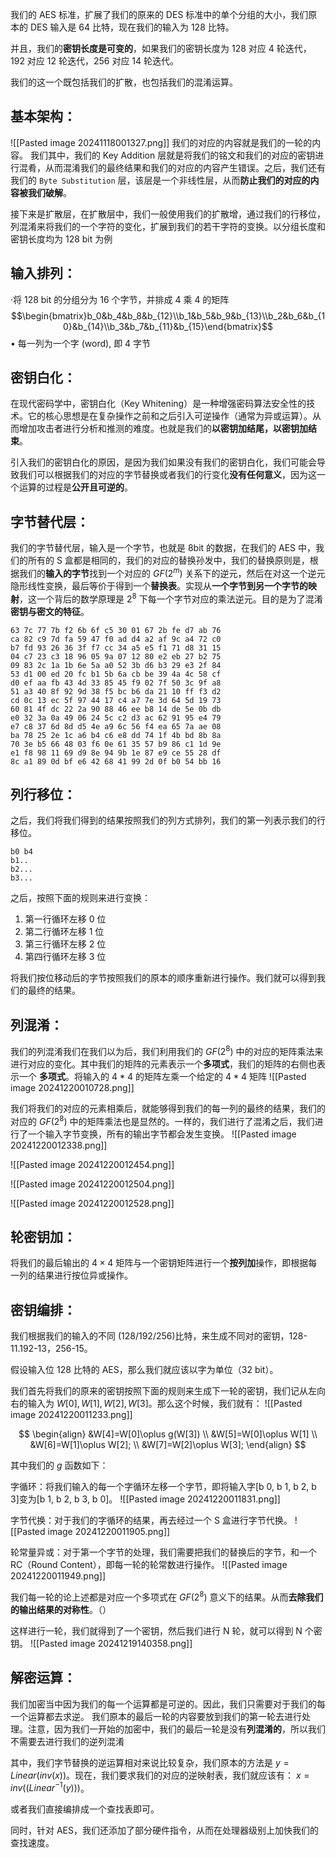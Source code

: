 我们的 AES 标准，扩展了我们的原来的 DES 标准中的单个分组的大小，我们原本的 DES 输入是 64 比特，现在我们的输入为 128 比特。

并且，我们的**密钥长度是可变的**，如果我们的密钥长度为 128 对应 4 轮迭代，192 对应 12 轮迭代，256 对应 14 轮迭代。

我们的这一个既包括我们的扩散，也包括我们的混淆运算。
## 基本架构：
![[Pasted image 20241118001327.png]]
我们的对应的内容就是我们的一轮的内容。
我们其中，我们的 Key Addition 层就是将我们的铭文和我们的对应的密钥进行混肴，从而混淆我们的最终结果和我们的对应的内容产生错误。之后，我们还有我们的 `Byte Substitution` 层，该层是一个非线性层，从而**防止我们的对应的内容被我们破解**。

接下来是扩散层，在扩散层中，我们一般使用我们的扩散增，通过我们的行移位，列混淆来将我们的一个字符的变化，扩展到我们的若干字符的变换。以分组长度和密钥长度均为 128 bit 为例

## 输入排列：
·将 128 bit 的分组分为 16 个字节，并排成 4 乘 4 的矩阵
$$\begin{bmatrix}b_0&b_4&b_8&b_{12}\\b_1&b_5&b_9&b_{13}\\b_2&b_6&b_{10}&b_{14}\\b_3&b_7&b_{11}&b_{15}\end{bmatrix}$$
$•$ 每一列为一个字 (word), 即 4 字节
## 密钥白化：
在现代密码学中，密钥白化（Key Whitening）是一种增强密码算法安全性的技术。它的核心思想是在复杂操作之前和之后引入可逆操作（通常为异或运算）。从而增加攻击者进行分析和推测的难度。也就是我们的**以密钥加结尾，以密钥加结束**。

引入我们的密钥白化的原因，是因为我们如果没有我们的密钥白化，我们可能会导致我们可以根据我们的对应的字节替换或者我们的行变化**没有任何意义**，因为这一个运算的过程是**公开且可逆的**。


## 字节替代层：
我们的字节替代层，输入是一个字节，也就是 8bit 的数据，在我们的 AES 中，我们的所有的 S 盒都是相同的，我们的对应的替换孙发中，我们的替换原则是，根据我们的**输入的字节**找到一个对应的 $GF(2^{m})$ 关系下的逆元，然后在对这一个逆元隐形线性变换，最后等价于得到一个**替换表**。实现从**一个字节到另一个字节的映射**，这一个背后的数学原理是 $2^{8}$ 下每一个字节对应的乘法逆元。目的是为了混淆**密钥与密文的特征**。

```
63 7c 77 7b f2 6b 6f c5 30 01 67 2b fe d7 ab 76 
ca 82 c9 7d fa 59 47 f0 ad d4 a2 af 9c a4 72 c0 
b7 fd 93 26 36 3f f7 cc 34 a5 e5 f1 71 d8 31 15 
04 c7 23 c3 18 96 05 9a 07 12 80 e2 eb 27 b2 75 
09 83 2c 1a 1b 6e 5a a0 52 3b d6 b3 29 e3 2f 84 
53 d1 00 ed 20 fc b1 5b 6a cb be 39 4a 4c 58 cf 
d0 ef aa fb 43 4d 33 85 45 f9 02 7f 50 3c 9f a8 
51 a3 40 8f 92 9d 38 f5 bc b6 da 21 10 ff f3 d2 
cd 0c 13 ec 5f 97 44 17 c4 a7 7e 3d 64 5d 19 73 
60 81 4f dc 22 2a 90 88 46 ee b8 14 de 5e 0b db 
e0 32 3a 0a 49 06 24 5c c2 d3 ac 62 91 95 e4 79 
e7 c8 37 6d 8d d5 4e a9 6c 56 f4 ea 65 7a ae 08 
ba 78 25 2e 1c a6 b4 c6 e8 dd 74 1f 4b bd 8b 8a 
70 3e b5 66 48 03 f6 0e 61 35 57 b9 86 c1 1d 9e 
e1 f8 98 11 69 d9 8e 94 9b 1e 87 e9 ce 55 28 df 
8c a1 89 0d bf e6 42 68 41 99 2d 0f b0 54 bb 16 
```

## 列行移位：
之后，我们将我们得到的结果按照我们的列方式排列，我们的第一列表示我们的行移位。
```
b0 b4
b1..
b2...
b3...
```

之后，按照下面的规则来进行变换：
1. 第一行循环左移 0 位
2. 第二行循环左移 1 位
3. 第三行循环左移 2 位
4. 第四行循环左移 3 位

将我们按位移动后的字节按照我们的原本的顺序重新进行操作。我们就可以得到我们的最终的结果。



## 列混淆：
我们的列混淆我们在我们以为后，我们利用我们的 $GF(2^{8})$ 中的对应的矩阵乘法来进行对应的变化。其中我们的矩阵的元素表示一个**多项式**，我们的矩阵的右侧也表示一个 **多项式**。将输入的 $4*4$ 的矩阵左乘一个给定的 $4*4$ 矩阵
![[Pasted image 20241220010728.png]]

我们将我们的对应的元素相乘后，就能够得到我们的每一列的最终的结果，我们的对应的 $GF(2^{8})$ 中的矩阵乘法也是显然的。一样的，我们进行了混淆之后，我们进行了一个输入字节变换，所有的输出字节都会发生变换。
![[Pasted image 20241220012338.png]]

![[Pasted image 20241220012454.png]]

![[Pasted image 20241220012504.png]]

![[Pasted image 20241220012528.png]]


## 轮密钥加：
将我们的最后输出的 $4\times4$ 矩阵与一个密钥矩阵进行一个**按列加**操作，即根据每一列的结果进行按位异或操作。

## 密钥编排：
我们根据我们的输入的不同 (128/192/256)比特，来生成不同对的密钥，128-11.192-13，256-15。 

假设输入位 128 比特的 AES，那么我们就应该以字为单位（32 bit）。

我们首先将我们的原来的密钥按照下面的规则来生成下一轮的密钥，我们记从左向右的输入为 $W[0],W[1],W[2],W[3]$。那么这个时候，我们就有：
![[Pasted image 20241220011233.png]]


$$
\begin{align}
&W[4]=W[0]\oplus g(W[3]) \\
&W[5]=W[0]\oplus W[1] \\
&W[6]=W[1]\oplus W[2]; \\
&W[7]=W[2]\oplus W[3];
\end{align}
$$

其中我们的 $g$ 函数如下：

字循环：将我们输入的每一个字循环左移一个字节，即将输入字[b 0, b 1, b 2, b 3]变为[b 1, b 2, b 3, b 0]。
![[Pasted image 20241220011831.png]]

字节代换：对于我们的字循环的结果，再去经过一个 S 盒进行字节代换。
![[Pasted image 20241220011905.png]]

轮常量异或：对于第一个字节的处理，我们需要把我们的替换后的字节，和一个 RC（Round Content），即每一轮的轮常数进行操作。
![[Pasted image 20241220011949.png]]



我们每一轮的论上述都是对应一个多项式在 $GF(2^8)$ 意义下的结果。从而**去除我们的输出结果的对称性**。（）



这样进行一轮，我们就得到了一个密钥，然后我们进行 N 轮，就可以得到 N 个密钥。
![[Pasted image 20241219140358.png]]
## 解密运算：
我们加密当中因为我们的每一个运算都是可逆的。因此，我们只需要对于我们的每一个运算都去求逆。
我们原本的最后一轮的内容要放到我们的第一轮去进行处理。注意，因为我们一开始的加密中，我们的最后一轮是没有**列混淆的**，所以我们不需要去进行我们的逆列混淆

其中，我们字节替换的逆运算相对来说比较复杂，我们原本的方法是 $y=Linear(inv(x))$。现在，我们要求我们的对应的逆映射表，我们就应该有：
$x=inv((Linear^{-1}(y)))$。

或者我们直接编排成一个查找表即可。

同时，针对 AES，我们还添加了部分硬件指令，从而在处理器级别上加快我们的查找速度。